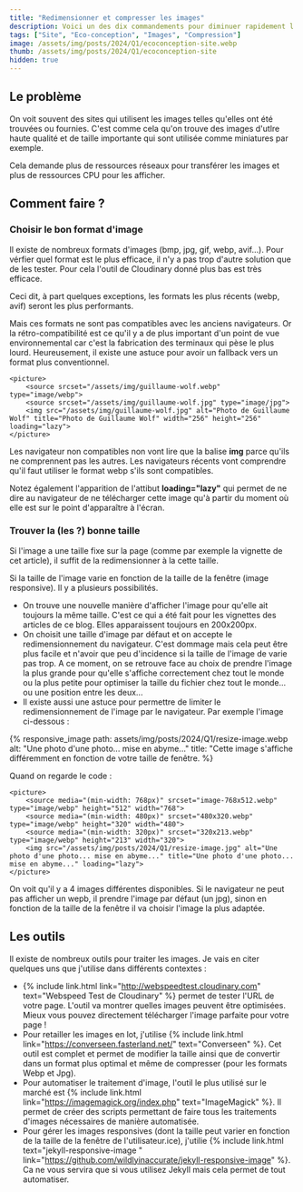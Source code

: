 ```yaml
---
title: "Redimensionner et compresser les images"
description: Voici un des dix commandements pour diminuer rapidement l'empreinte environnementale d'un site internet.
tags: ["Site", "Eco-conception", "Images", "Compression"]
image: /assets/img/posts/2024/Q1/ecoconception-site.webp
thumb: /assets/img/posts/2024/Q1/ecoconception-site
hidden: true
---
```


## Le problème 
On voit souvent des sites qui utilisent les images telles qu'elles ont été trouvées ou fournies. C'est comme cela qu'on trouve des images d'utlre haute qualité et de taille importante qui sont utilisée comme miniatures par exemple.

Cela demande plus de ressources réseaux pour transférer les images et plus de ressources CPU pour les afficher.

## Comment faire ?

### Choisir le bon format d'image

Il existe de nombreux formats d'images (bmp, jpg, gif, webp, avif...). Pour vérfier quel format est le plus efficace, il n'y a pas trop d'autre solution que de les tester. Pour cela l'outil de Cloudinary donné plus bas est très efficace.

Ceci dit, à part quelques exceptions, les formats les plus récents (webp, avif) seront les plus performants.

Mais ces formats ne sont pas compatibles avec les anciens navigateurs. Or la rétro-compatibilité est ce qu'il y a de plus important d'un point de vue environnemental car c'est la fabrication des terminaux qui pèse le plus lourd. Heureusement, il existe une astuce pour avoir un fallback vers un format plus conventionnel.

```
<picture>
    <source srcset="/assets/img/guillaume-wolf.webp" type="image/webp">
    <source srcset="/assets/img/guillaume-wolf.jpg" type="image/jpg"> 
    <img src="/assets/img/guillaume-wolf.jpg" alt="Photo de Guillaume Wolf" title="Photo de Guillaume Wolf" width="256" height="256" loading="lazy">
</picture>
```
Les navigateur non compatibles non vont lire que la balise **img** parce qu'ils ne comprennent pas les autres. Les navigateurs récents vont comprendre qu'il faut utiliser le format webp s'ils sont compatibles.

Notez également l'apparition de l'attibut **loading="lazy"** qui permet de ne dire au navigateur de ne télécharger cette image qu'à partir du moment où elle est sur le point d'apparaître à l'écran.

### Trouver la (les ?) bonne taille

Si l'image a une taille fixe sur la page (comme par exemple la vignette de cet article), il suffit de la redimensionner à la cette taille.

Si la taille de l'image varie en fonction de la taille de la fenêtre (image responsive). Il y a plusieurs possibilités.
- On trouve une nouvelle manière d'afficher l'image pour qu'elle ait toujours la même taille. C'est ce qui a été fait pour les vignettes des articles de ce blog. Elles apparaissent toujours en 200x200px.
- On choisit une taille d'image par défaut et on accepte le redimensionnement du navigateur. C'est dommage mais cela peut être plus facile et n'avoir que peu d'incidence si la taille de l'image de varie pas trop. A ce moment, on se retrouve face au choix de prendre l'image la plus grande pour qu'elle s'affiche correctement chez tout le monde ou la plus petite pour optimiser la taille du fichier chez tout le monde... ou une position entre les deux...
- Il existe aussi une astuce pour permettre de limiter le redimensionnement de l'image par le navigateur. Par exemple l'image ci-dessous :

{% responsive_image 
  path: assets/img/posts/2024/Q1/resize-image.webp 
  alt: "Une photo d'une photo... mise en abyme..." 
  title: "Cette image s'affiche différemment en fonction de votre taille de fenêtre.
%}

Quand on regarde le code : 
```
<picture>
    <source media="(min-width: 768px)" srcset="image-768x512.webp" type="image/webp" height="512" width="768">
    <source media="(min-width: 480px)" srcset="480x320.webp" type="image/webp" height="320" width="480">
    <source media="(min-width: 320px)" srcset="320x213.webp" type="image/webp" height="213" width="320">
    <img src="/assets/img/posts/2024/Q1/resize-image.jpg" alt="Une photo d'une photo... mise en abyme..." title="Une photo d'une photo... mise en abyme..." loading="lazy">
</picture>
```
On voit qu'il y a 4 images différentes disponibles. Si le navigateur ne peut pas afficher un wepb, il prendre l'image par défaut (un jpg), sinon en fonction de la taille de la fenêtre il va choisir l'image la plus adaptée.

## Les outils

Il existe de nombreux outils pour traiter les images. Je vais en citer quelques uns que j'utilise dans différents contextes :

- {% include link.html link="http://webspeedtest.cloudinary.com" text="Webspeed Test de Cloudinary" %} permet de tester l'URL de votre page. L'outil va montrer quelles images peuvent être optimisées. Mieux vous pouvez directement télécharger l'image parfaite pour votre page !
- Pour retailler les images en lot, j'utilise {% include link.html link="https://converseen.fasterland.net/" text="Converseen" %}. Cet outil est complet et permet de modifier la taille ainsi que de convertir dans un format plus optimal et même de compresser (pour les formats Webp et Jpg).
- Pour automatiser le traitement d'image, l'outil le plus utilisé sur le marché est {% include link.html link="https://imagemagick.org/index.php" text="ImageMagick" %}. Il permet de créer des scripts permettant de faire tous les traitements d'images nécessaires de manière automatisée.
- Pour gérer les images responsives (dont la taille peut varier en fonction de la taille de la fenêtre de l'utilisateur.ice), j'utilie {% include link.html text="jekyll-responsive-image " link="https://github.com/wildlyinaccurate/jekyll-responsive-image" %}. Ca ne vous servira que si vous utilisez Jekyll mais cela permet de tout automatiser.
